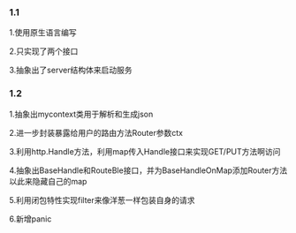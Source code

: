 <h3>1.1</h3>
<p>1.使用原生语言编写</p>
<p>2.只实现了两个接口</p>
<p>3.抽象出了server结构体来启动服务</p>

<h3>1.2</h3>
<p>1.抽象出mycontext类用于解析和生成json</p>
<p>2.进一步封装暴露给用户的路由方法Router参数ctx</p>
<p>3.利用http.Handle方法，利用map传入Handle接口来实现GET/PUT方法啊访问</p>
<p>4.抽象出BaseHandle和RouteBle接口，并为BaseHandleOnMap添加Router方法以此来隐藏自己的map</p>
<p>5.利用闭包特性实现filter来像洋葱一样包装自身的请求</p>
<p>6.新增panic</p>
